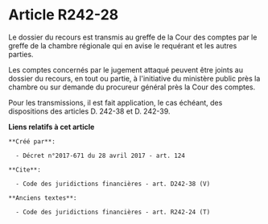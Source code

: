 # Article R242-28

Le dossier du recours est transmis au greffe de la Cour des comptes par le greffe de la chambre régionale qui en avise le
requérant et les autres parties. 

Les comptes concernés par le jugement attaqué peuvent être joints au dossier du recours, en tout ou partie, à l'initiative du
ministère public près la chambre ou sur demande du procureur général près la Cour des comptes. 

Pour les transmissions, il est fait application, le cas échéant, des dispositions des articles D. 242-38 et D. 242-39.

**Liens relatifs à cet article**

	**Créé par**:

	  - Décret n°2017-671 du 28 avril 2017 - art. 124

	**Cite**:

	  - Code des juridictions financières - art. D242-38 (V)

	**Anciens textes**:

	  - Code des juridictions financières - art. R242-24 (T)
